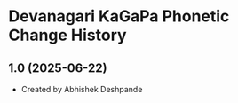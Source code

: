 Devanagari KaGaPa Phonetic Change History
====================

1.0 (2025-06-22)
----------------
* Created by Abhishek Deshpande
